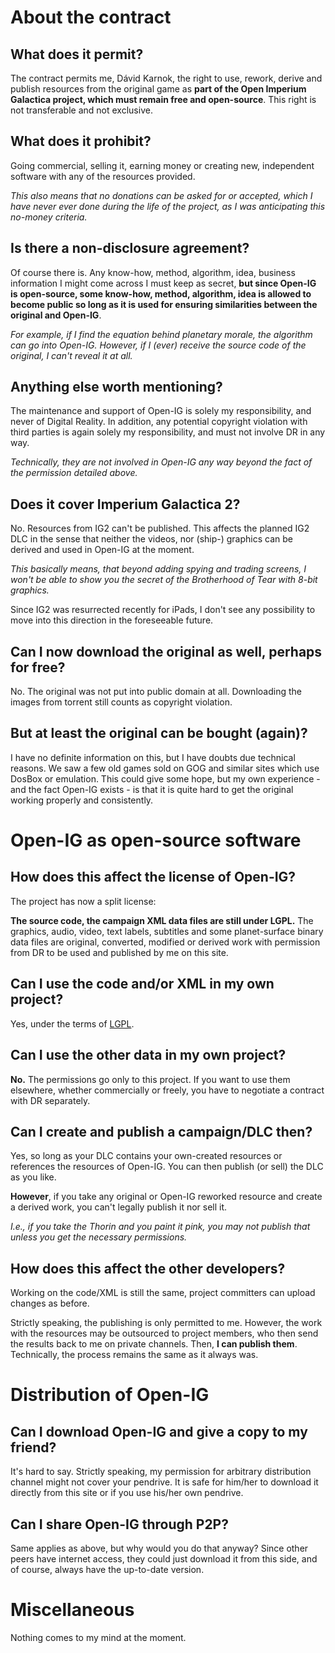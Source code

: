 

# About the contract #

## What does it permit? ##

The contract permits me, Dávid Karnok, the right to use, rework, derive and publish resources from the original game as **part of the Open Imperium Galactica project, which must remain free and open-source**. This right is not transferable and not exclusive.

## What does it prohibit? ##

Going commercial, selling it, earning money or creating new, independent software with any of the resources provided.

_This also means that no donations can be asked for or accepted, which I have never ever done during the life of the project, as I was anticipating this no-money criteria._

## Is there a non-disclosure agreement? ##

Of course there is. Any know-how, method, algorithm, idea, business information I might come across I must keep as secret, **but since Open-IG is open-source, some know-how, method, algorithm, idea is allowed to become public so long as it is used for ensuring similarities between the original and Open-IG**.

_For example, if I find the equation behind planetary morale, the algorithm can go into Open-IG. However, if I (ever) receive the source code of the original, I can't reveal it at all._

## Anything else worth mentioning? ##

The maintenance and support of Open-IG is solely my responsibility, and never of Digital Reality. In addition, any potential copyright violation with third parties is again solely my responsibility, and must not involve DR in any way.

_Technically, they are not involved in Open-IG any way beyond the fact of the permission detailed above._

## Does it cover Imperium Galactica 2? ##

No. Resources from IG2 can't be published. This affects the planned IG2 DLC in the sense that neither the videos, nor (ship-) graphics can be derived and used in Open-IG at the moment.

_This basically means, that beyond adding spying and trading screens, I won't be able to show you the secret of the Brotherhood of Tear with 8-bit graphics._

Since IG2 was resurrected recently for iPads, I don't see any possibility to move into this direction in the foreseeable future.

## Can I now download the original as well, perhaps for free? ##

No. The original was not put into public domain at all. Downloading the images from torrent still counts as copyright violation.

## But at least the original can be bought (again)? ##

I have no definite information on this, but I have doubts due technical reasons. We saw a few old games sold on GOG and similar sites which use DosBox or emulation. This could give some hope, but my own experience - and the fact Open-IG exists - is that it is quite hard to get the original working properly and consistently.

# Open-IG as open-source software #

## How does this affect the license of Open-IG? ##

The project has now a split license:

**The source code, the campaign XML data files are still under LGPL.** The graphics, audio, video, text labels, subtitles and some planet-surface binary data files are original, converted, modified or derived work with permission from DR to be used and published by me on this site.

## Can I use the code and/or XML in my own project? ##

Yes, under the terms of [LGPL](http://en.wikipedia.org/wiki/GNU_Lesser_General_Public_License).

## Can I use the other data in my own project? ##

**No.** The permissions go only to this project. If you want to use them elsewhere, whether commercially or freely, you have to negotiate a contract with DR separately.

## Can I create and publish a campaign/DLC then? ##

Yes, so long as your DLC contains your own-created resources or references the resources of Open-IG. You can then publish (or sell) the DLC as you like.

**However**, if you take any original or Open-IG reworked resource and create a derived work, you can't legally publish it nor sell it.

_I.e., if you take the Thorin and you paint it pink, you may not publish that unless you get the necessary permissions._

## How does this affect the other developers? ##

Working on the code/XML is still the same, project committers can upload changes as before.

Strictly speaking, the publishing is only permitted to me. However, the work with the resources may be outsourced to project members, who then send the results back to me on private channels. Then, **I can publish them**. Technically, the process remains the same as it always was.


# Distribution of Open-IG #

## Can I download Open-IG and give a copy to my friend? ##

It's hard to say. Strictly speaking, my permission for arbitrary distribution channel might not cover your pendrive. It is safe for him/her to download it directly from this site or if you use his/her own pendrive.

## Can I share Open-IG through P2P? ##

Same applies as above, but why would you do that anyway? Since other peers have internet access, they could just download it from this side, and of course, always have the up-to-date version.

# Miscellaneous #

Nothing comes to my mind at the moment.